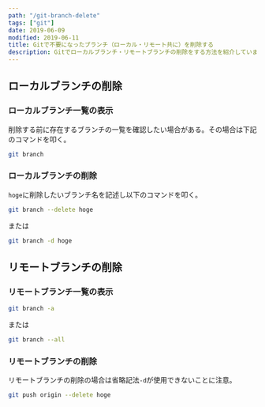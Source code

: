 ```yaml
---
path: "/git-branch-delete"
tags: ["git"]
date: 2019-06-09
modified: 2019-06-11
title: Gitで不要になったブランチ（ローカル・リモート共に）を削除する
description: Gitでローカルブランチ・リモートブランチの削除をする方法を紹介しています。
---
```


## ローカルブランチの削除

### ローカルブランチ一覧の表示
削除する前に存在するブランチの一覧を確認したい場合がある。その場合は下記のコマンドを叩く。

``` bash
git branch
```

### ローカルブランチの削除
`hoge`に削除したいブランチ名を記述し以下のコマンドを叩く。

``` bash
git branch --delete hoge
```

または

``` bash
git branch -d hoge
```

## リモートブランチの削除

### リモートブランチ一覧の表示

``` bash
git branch -a
```

または

``` bash
git branch --all
```

### リモートブランチの削除
リモートブランチの削除の場合は省略記法`-d`が使用できないことに注意。

``` bash
git push origin --delete hoge
```